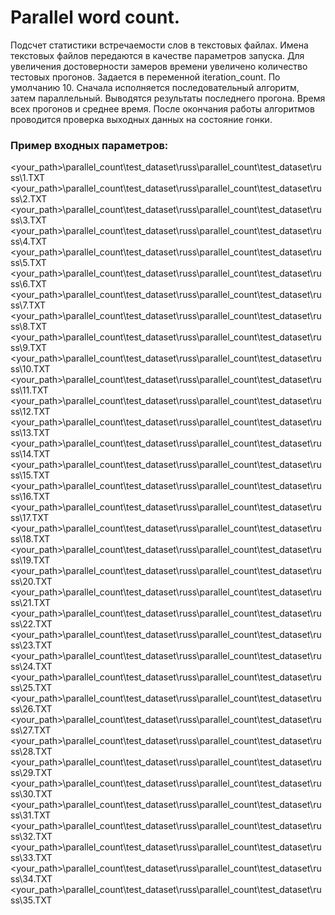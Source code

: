 # Parallel word count.
Подсчет статистики встречаемости слов в текстовых файлах.
Имена текстовых файлов передаются в качестве параметров запуска.
Для увеличения достоверности замеров времени увеличено количество тестовых прогонов.
Задается в переменной iteration_count. По умолчанию 10.
Сначала исполняется последовательный алгоритм, затем параллельный.
Выводятся результаты последнего прогона. Время всех прогонов и среднее время.
После окончания работы алгоритмов проводится проверка выходных данных на состояние гонки.

### Пример входных параметров:
<your_path>\parallel_count\test_dataset\russ\parallel_count\test_dataset\russ\1.TXT
<your_path>\parallel_count\test_dataset\russ\parallel_count\test_dataset\russ\2.TXT
<your_path>\parallel_count\test_dataset\russ\parallel_count\test_dataset\russ\3.TXT
<your_path>\parallel_count\test_dataset\russ\parallel_count\test_dataset\russ\4.TXT
<your_path>\parallel_count\test_dataset\russ\parallel_count\test_dataset\russ\5.TXT
<your_path>\parallel_count\test_dataset\russ\parallel_count\test_dataset\russ\6.TXT
<your_path>\parallel_count\test_dataset\russ\parallel_count\test_dataset\russ\7.TXT
<your_path>\parallel_count\test_dataset\russ\parallel_count\test_dataset\russ\8.TXT
<your_path>\parallel_count\test_dataset\russ\parallel_count\test_dataset\russ\9.TXT
<your_path>\parallel_count\test_dataset\russ\parallel_count\test_dataset\russ\10.TXT
<your_path>\parallel_count\test_dataset\russ\parallel_count\test_dataset\russ\11.TXT
<your_path>\parallel_count\test_dataset\russ\parallel_count\test_dataset\russ\12.TXT
<your_path>\parallel_count\test_dataset\russ\parallel_count\test_dataset\russ\13.TXT
<your_path>\parallel_count\test_dataset\russ\parallel_count\test_dataset\russ\14.TXT
<your_path>\parallel_count\test_dataset\russ\parallel_count\test_dataset\russ\15.TXT
<your_path>\parallel_count\test_dataset\russ\parallel_count\test_dataset\russ\16.TXT
<your_path>\parallel_count\test_dataset\russ\parallel_count\test_dataset\russ\17.TXT
<your_path>\parallel_count\test_dataset\russ\parallel_count\test_dataset\russ\18.TXT
<your_path>\parallel_count\test_dataset\russ\parallel_count\test_dataset\russ\19.TXT
<your_path>\parallel_count\test_dataset\russ\parallel_count\test_dataset\russ\20.TXT
<your_path>\parallel_count\test_dataset\russ\parallel_count\test_dataset\russ\21.TXT
<your_path>\parallel_count\test_dataset\russ\parallel_count\test_dataset\russ\22.TXT
<your_path>\parallel_count\test_dataset\russ\parallel_count\test_dataset\russ\23.TXT
<your_path>\parallel_count\test_dataset\russ\parallel_count\test_dataset\russ\24.TXT
<your_path>\parallel_count\test_dataset\russ\parallel_count\test_dataset\russ\25.TXT
<your_path>\parallel_count\test_dataset\russ\parallel_count\test_dataset\russ\26.TXT
<your_path>\parallel_count\test_dataset\russ\parallel_count\test_dataset\russ\27.TXT
<your_path>\parallel_count\test_dataset\russ\parallel_count\test_dataset\russ\28.TXT
<your_path>\parallel_count\test_dataset\russ\parallel_count\test_dataset\russ\29.TXT
<your_path>\parallel_count\test_dataset\russ\parallel_count\test_dataset\russ\30.TXT
<your_path>\parallel_count\test_dataset\russ\parallel_count\test_dataset\russ\31.TXT
<your_path>\parallel_count\test_dataset\russ\parallel_count\test_dataset\russ\32.TXT
<your_path>\parallel_count\test_dataset\russ\parallel_count\test_dataset\russ\33.TXT
<your_path>\parallel_count\test_dataset\russ\parallel_count\test_dataset\russ\34.TXT
<your_path>\parallel_count\test_dataset\russ\parallel_count\test_dataset\russ\35.TXT

